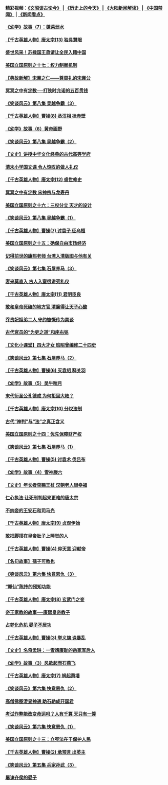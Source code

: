 #### 精彩视频：[《文昭谈古论今》](http://45.32.25.56/wenzhao) | [《历史上的今天》](http://45.32.25.56/today-in-history) | [《大陆新闻解读》](http://45.32.25.56/ntdtv-comedy) | [《中国禁闻》](http://45.32.25.56/ntdtv-news) | [《新闻看点》](http://45.32.25.56/news-insight) 

 #### [《幼学》故事（7）：蓬莱弱水](../pages/nsc975/n10990547.md?t=02061140) 

#### [【千古英雄人物】唐太宗(13) 独具慧眼](../pages/nsc975/n8034179.md?t=02061140) 

#### [盛世风采！苏禄国王恳请让全民入籍中国](../pages/nsc975/n10992284.md?t=02061140) 

#### [美国立国原则之十七：权力制衡机制](../pages/nsc975/n11002624.md?t=02061140) 

#### [【典故新解】宋襄之仁——尊周礼的宋襄公](../pages/nsc975/n11018653.md?t=02061140) 

#### [冥冥之中有定数──打铁时允诺的五百贯钱](../pages/nsc975/n334213.md?t=02061140) 

#### [《笑谈风云》第八集 吴越争霸（3）](../pages/nsc975/n11010889.md?t=02061140) 

#### [【千古英雄人物】曹操(8) 丞汉相 挫赤壁](../pages/nsc975/n7662490.md?t=02061140) 

#### [《幼学》故事（6）黄帝画野](../pages/nsc975/n10990546.md?t=02061140) 

#### [《笑谈风云》第八集 吴越争霸（2）](../pages/nsc975/n10996834.md?t=02061140) 

#### [【文史】讲授中华文化经典的古代高等学府](../pages/nsc975/n11003895.md?t=02061140) 

#### [清末小学国文课 令人惊叹的做人礼仪](../pages/nsc975/n10980226.md?t=02061140) 

#### [【千古英雄人物】唐太宗(12) 盛世修史](../pages/nsc975/n8034115.md?t=02061140) 

#### [冥冥之中有定数 宋神宗与龙寿丹](../pages/nsc975/n11008770.md?t=02061140) 

#### [美国立国原则之十六：三权分立 天才的设计](../pages/nsc975/n10991293.md?t=02061140) 

#### [《笑谈风云》第八集 吴越争霸（1）](../pages/nsc975/n10987751.md?t=02061140) 

#### [【千古英雄人物】曹操(7) 讨袁子 征乌桓](../pages/nsc975/n7662459.md?t=02061140) 

#### [美国立国原则之十五：确保自由市场经济](../pages/nsc975/n10957715.md?t=02061140) 

#### [记得前世的康熙老师 台湾入清版图与他有关](../pages/nsc975/n11004761.md?t=02061140) 

#### [《笑谈风云》第七集 石屋养马（3）](../pages/nsc975/n10964155.md?t=02061140) 

#### [客来莫直入 古人入室很讲究礼仪](../pages/nsc975/n11002636.md?t=02061140) 

#### [【千古英雄人物】唐太宗(11) 君明臣良](../pages/nsc975/n8030388.md?t=02061140) 

#### [敢和皇帝死磕的地方官 清廉得让天子心酸](../pages/nsc975/n10999336.md?t=02061140) 

#### [乔贵妃姐弟二人 守约慷慨传为美谈](../pages/nsc975/n10842491.md?t=02061140) 

#### [古代官员的“为吏之道”和座右铭](../pages/nsc975/n10989890.md?t=02061140) 

#### [【文化小课堂】四大才女 班昭曾编修二十四史](../pages/nsc975/n10996143.md?t=02061140) 

#### [《笑谈风云》第七集 石屋养马（2）](../pages/nsc975/n10964109.md?t=02061140) 

#### [【千古英雄人物】曹操(6) 灭袁绍 释关羽](../pages/nsc975/n7662436.md?t=02061140) 

#### [《幼学》故事（5）吴牛喘月](../pages/nsc975/n10806013.md?t=02061140) 

#### [末代衍圣公孔德成 为何拒回大陆？](../pages/nsc975/n10992548.md?t=02061140) 

#### [【千古英雄人物】唐太宗(10) 分权法制](../pages/nsc975/n8025970.md?t=02061140) 

#### [古代“神判”与“法”之真正含义](../pages/nsc975/n10982291.md?t=02061140) 

#### [美国立国原则之十四：优先保障财产权](../pages/nsc975/n10954086.md?t=02061140) 

#### [《笑谈风云》第七集 石屋养马（1）](../pages/nsc975/n10964072.md?t=02061140) 

#### [【千古英雄人物】曹操(5) 讨袁术 伐吕布](../pages/nsc975/n7637126.md?t=02061140) 

#### [《幼学》故事（4）雪神滕六](../pages/nsc975/n10806012.md?t=02061140) 

#### [【文史】年长者获赐王杖 汉朝老人很幸福](../pages/nsc975/n10980263.md?t=02061140) 

#### [仁心执法 让死刑判起来更难的唐太宗](../pages/nsc975/n10979954.md?t=02061140) 

#### [不纳妾的王安石和司马光](../pages/nsc975/n2647438.md?t=02061140) 

#### [【千古英雄人物】唐太宗(9) 贞观伊始](../pages/nsc975/n8022938.md?t=02061140) 

#### [敢把脚搭在皇帝肚子上睡觉的人](../pages/nsc975/n10975530.md?t=02061140) 

#### [【千古英雄人物】曹操(4) 仰天意 迎献帝](../pages/nsc975/n7637003.md?t=02061140) 

#### [【名句故事】孺子可教也](../pages/nsc975/n10371944.md?t=02061140) 

#### [《笑谈风云》第六集 快意恩仇（3）](../pages/nsc975/n10953824.md?t=02061140) 

#### [“睡仙”陈抟的预知功能](../pages/nsc975/n10955272.md?t=02061140) 

#### [【千古英雄人物】唐太宗(8) 玄武门之变](../pages/nsc975/n7979461.md?t=02061140) 

#### [帝王家教的故事──康熙皇帝教子](../pages/nsc975/n10764254.md?t=02061140) 

#### [占梦化危机 晏子不居功](../pages/nsc975/n232663.md?t=02061140) 

#### [【千古英雄人物】曹操(3) 举义旗 诛暴乱](../pages/nsc975/n7576061.md?t=02061140) 

#### [【文史】名将孟珙：一雪靖康耻的岳家军后人](../pages/nsc975/n10949269.md?t=02061140) 

#### [《幼学》故事（3）风欲起而石燕飞](../pages/nsc975/n10806010.md?t=02061140) 

#### [【千古英雄人物】唐太宗(7) 祸起萧墙](../pages/nsc975/n7979459.md?t=02061140) 

#### [《笑谈风云》第六集 快意恩仇（2）](../pages/nsc975/n10950714.md?t=02061140) 

#### [高僧佛图澄显神通 助石勒成开国君](../pages/nsc975/n10960107.md?t=02061140) 

#### [考试作弊能改变命运吗？人有千算 天只有一算](../pages/nsc975/n10959716.md?t=02061140) 

#### [《笑谈风云》第六集 快意恩仇（1）](../pages/nsc975/n10938848.md?t=02061140) 

#### [美国立国原则之十三：立宪法在于保护人民](../pages/nsc975/n10942497.md?t=02061140) 

#### [【千古英雄人物】曹操(2) 承预言 出英主](../pages/nsc975/n7576051.md?t=02061140) 

#### [《笑谈风云》第五集 兵家孙武（3）](../pages/nsc975/n10938826.md?t=02061140) 

#### [屡谏齐侯的晏子](../pages/nsc975/n4602309.md?t=02061140) 

